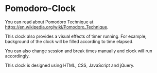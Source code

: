 # Pomodoro-Clock
You can read about Pomodoro Technique at https://en.wikipedia.org/wiki/Pomodoro_Technique.


This clock also provides a visual effects of timer running. For example, background of the clock will be filled according to time elapsed.

You can also change session and break times manually and clock will run accordingly.

This clock is designed using HTML, CSS, JavaScript and jQuery.

